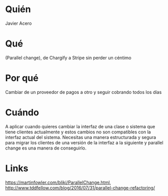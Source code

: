 # Quién
Javier Acero

# Qué
(Parallel change), de Chargify a Stripe sin perder un céntimo

# Por qué
Cambiar de un proveedor de pagos a otro y seguir cobrando todos los días

# Cuándo
A aplicar cuando quieres cambiar la interfaz de una clase o sistema que tiene clientes actualmente y estos cambios no son compatibles con la interfaz actual del sistema. Necesitas una manera estructurada y segura para migrar los clientes de una versión de la interfaz a la siguiente y parallel change es una manera de conseguirlo.

# Links
https://martinfowler.com/bliki/ParallelChange.html, http://www.tddfellow.com/blog/2016/07/31/parallel-change-refactoring/
